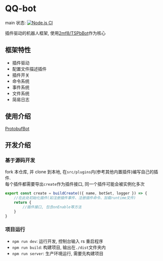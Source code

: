 # QQ-bot

main 状态: [![Node.js CI](https://github.com/MineYuanlu/QQ-bot/actions/workflows/node.js.yml/badge.svg?branch=main)](https://github.com/MineYuanlu/QQ-bot/actions/workflows/node.js.yml)

插件驱动的机器人框架, 使用[2mf8/TSPbBot](https://github.com/2mf8/TSPbBot)作为核心

## 框架特性

- 插件驱动
- 配置文件描述插件
- 插件开关
- 命令系统
- 事件系统
- 文件系统
- 简易日志

## 使用介绍

[ProtobufBot](https://github.com/ProtobufBot/ProtobufBot)

## 开发介绍

### 基于源码开发

fork 本仓库, 并 clone 到本地, 在`src/plugins`内(参考其他内置插件)编写自己的插件.  
每个插件都需要导出`create`作为插件接口, 同一个插件可能会被实例化多次

```js
export const create = buildCreate(({ name, botSet, logger }) => {
    //在此处初始化插件(如注册插件事件、注册插件命令、加载runtime文件)
    return {
        //插件接口, 包含onEnable等方法
    }
}
```

### 项目运行

- `npm run dev`: 运行开发, 控制台输入 rs 重启程序
- `npm run build`: 构建项目, 输出在`./dist`文件夹内
- `npm run server`: 生产环境运行, 需要先构建项目
